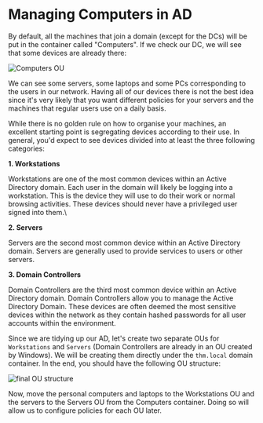 # Managing Computers in AD

By default, all the machines that join a domain (except for the DCs) will be put in the container called "Computers". If we check our DC, we will see that some devices are already there:

![Computers OU](https://tryhackme-images.s3.amazonaws.com/user-uploads/5ed5961c6276df568891c3ea/room-content/a1d41d5437e73d62ede10f2015dc4dfc.png)

We can see some servers, some laptops and some PCs corresponding to the users in our network. Having all of our devices there is not the best idea since it's very likely that you want different policies for your servers and the machines that regular users use on a daily basis.

While there is no golden rule on how to organise your machines, an excellent starting point is segregating devices according to their use. In general, you'd expect to see devices divided into at least the three following categories:

**1. Workstations**

Workstations are one of the most common devices within an Active Directory domain. Each user in the domain will likely be logging into a workstation. This is the device they will use to do their work or normal browsing activities. These devices should never have a privileged user signed into them.\


**2. Servers**

Servers are the second most common device within an Active Directory domain. Servers are generally used to provide services to users or other servers.

**3. Domain Controllers**

Domain Controllers are the third most common device within an Active Directory domain. Domain Controllers allow you to manage the Active Directory Domain. These devices are often deemed the most sensitive devices within the network as they contain hashed passwords for all user accounts within the environment.

Since we are tidying up our AD, let's create two separate OUs for `Workstations` and `Servers` (Domain Controllers are already in an OU created by Windows). We will be creating them directly under the `thm.local` domain container. In the end, you should have the following OU structure:

![final OU structure](https://tryhackme-images.s3.amazonaws.com/user-uploads/5ed5961c6276df568891c3ea/room-content/09405010962071f21c6dee7b4eb8c59a.png)

Now, move the personal computers and laptops to the Workstations OU and the servers to the Servers OU from the Computers container. Doing so will allow us to configure policies for each OU later.
